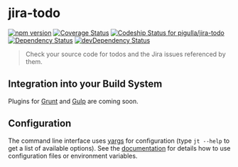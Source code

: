 # jira-todo
[![npm version](https://badge.fury.io/js/jira-todo.svg)](https://badge.fury.io/js/jira-todo)
[![Coverage Status](https://coveralls.io/repos/github/pigulla/jira-todo/badge.svg?branch=master)](https://coveralls.io/github/pigulla/jira-todo?branch=master)
[![Codeship Status for pigulla/jira-todo](https://www.codeship.io/projects/b975c890-eac8-0133-c44b-7a726143f84a/status?branch=master)](https://www.codeship.io/projects/148002)
[![Dependency Status](https://david-dm.org/pigulla/jira-todo.svg)](https://david-dm.org/pigulla/jira-todo)
[![devDependency Status](https://david-dm.org/pigulla/jira-todo/dev-status.svg)](https://david-dm.org/pigulla/jira-todo#info=devDependencies)

> Check your source code for todos and the Jira issues referenced by them.

## Integration into your Build System

Plugins for [Grunt](http://gruntjs.com/) and [Gulp](http://gulpjs.com/) are coming soon.

## Configuration

The command line interface uses [yargs](http://yargs.js.org/) for configuration (type `jt --help` to get a list of available options). See the [documentation](http://yargs.js.org/docs/#methods-envprefix) for details how to use configuration files or environment variables.
